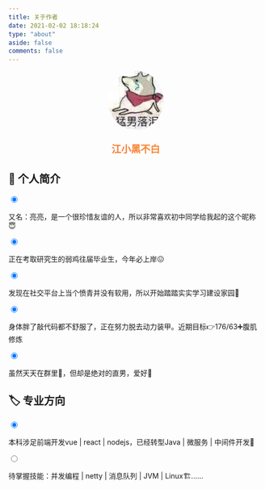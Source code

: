 ```yaml
---
title: 关于作者
date: 2021-02-02 18:18:24
type: "about"
aside: false
comments: false
---
```


<div>
    <center>
        <img src="/img/avatar.jpg" style="width:110px;height:auto;border-radius:50%;"/>
    </center>
    <center style="font-size:1.2rem;background-image:linear-gradient(92deg,#f35626 0,#feab3a 100%);-webkit-background-clip:text;-webkit-text-fill-color:transparent;font-family:YouYuan;font-weight:bold; margin-top:20px;">
        <p>江小黑不白</p>
    </center>
</div>

## 🤡 个人简介

<div class="checkbox blue">
  <input type="radio" checked/>
  <p>又名：亮亮，是一个很珍惜友谊的人，所以非常喜欢初中同学给我起的这个昵称😇</p>
</div>
<div class="checkbox blue">
  <input type="radio" checked/>
  <p>正在考取研究生的弱鸡往届毕业生，今年必上岸😖</p>
</div>
<div class="checkbox blue">
  <input type="radio" checked/>
  <p>发现在社交平台上当个愤青并没有软用，所以开始踏踏实实学习建设家园💪</p>
</div>
<div class="checkbox blue">
  <input type="radio" checked/>
  <p>身体胖了敲代码都不舒服了，正在努力脱去动力装甲。近期目标👉176/63➕腹肌修炼</p>
</div>
<div class="checkbox blue">
  <input type="radio" checked/>
  <p>虽然天天在群里🤺，但却是绝对的直男，爱好👧</p>
</div>

## 🏷️ 专业方向

<div class="checkbox yellow">
  <input type="radio" checked/>
  <p>本科涉足前端开发vue | react | nodejs，已经转型Java | 微服务 | 中间件开发👋</p>
</div>
<div class="checkbox yellow">
  <input type="radio"/>
  <p>待掌握技能：并发编程 | netty | 消息队列 | JVM | Linux🏗️......</p>
</div>
